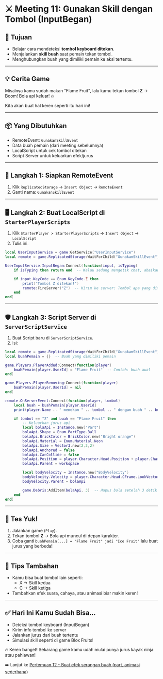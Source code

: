 # ⚔️ Meeting 11: Gunakan Skill dengan Tombol (InputBegan)

## 🎯 Tujuan

- Belajar cara mendeteksi **tombol keyboard ditekan**.
- Menjalankan **skill buah** saat pemain tekan tombol.
- Menghubungkan buah yang dimiliki pemain ke aksi tertentu.

---

## 💡 Cerita Game

Misalnya kamu sudah makan "Flame Fruit", lalu kamu tekan tombol **Z** → Boom! Bola api keluar! 🔥

Kita akan buat hal keren seperti itu hari ini!

---

## 📦 Yang Dibutuhkan

- RemoteEvent: `GunakanSkillEvent`
- Data buah pemain (dari meeting sebelumnya)
- LocalScript untuk cek tombol ditekan
- Script Server untuk keluarkan efek/jurus

---

## 🔁 Langkah 1: Siapkan RemoteEvent

1. Klik `ReplicatedStorage` → `Insert Object` → `RemoteEvent`
2. Ganti nama: `GunakanSkillEvent`

---

## 🖥️ Langkah 2: Buat LocalScript di `StarterPlayerScripts`

1. Klik `StarterPlayer > StarterPlayerScripts` → `Insert Object` → `LocalScript`
2. Tulis ini:

```lua
local UserInputService = game:GetService("UserInputService")
local remote = game.ReplicatedStorage:WaitForChild("GunakanSkillEvent")

UserInputService.InputBegan:Connect(function(input, isTyping)
	if isTyping then return end  -- Kalau sedang mengetik chat, abaikan

	if input.KeyCode == Enum.KeyCode.Z then
		print("Tombol Z ditekan!")
		remote:FireServer("Z")  -- Kirim ke server: Tombol apa yang ditekan
	end
end)
```

---

## 🛡️ Langkah 3: Script Server di `ServerScriptService`

1. Buat Script baru di `ServerScriptService`.
2. Isi:

```lua
local remote = game.ReplicatedStorage:WaitForChild("GunakanSkillEvent")
local buahPemain = {}  -- Buah yang dimiliki pemain

game.Players.PlayerAdded:Connect(function(player)
	buahPemain[player.UserId] = "Flame Fruit"  -- Contoh: buah awal
end)

game.Players.PlayerRemoving:Connect(function(player)
	buahPemain[player.UserId] = nil
end)

remote.OnServerEvent:Connect(function(player, tombol)
	local buah = buahPemain[player.UserId]
	print(player.Name .. " menekan " .. tombol .. " dengan buah " .. buah)

	if tombol == "Z" and buah == "Flame Fruit" then
		-- Keluarkan jurus api
		local bolaApi = Instance.new("Part")
		bolaApi.Shape = Enum.PartType.Ball
		bolaApi.BrickColor = BrickColor.new("Bright orange")
		bolaApi.Material = Enum.Material.Neon
		bolaApi.Size = Vector3.new(2,2,2)
		bolaApi.Anchored = false
		bolaApi.CanCollide = false
		bolaApi.Position = player.Character.Head.Position + player.Character.Head.CFrame.LookVector * 3
		bolaApi.Parent = workspace

		local bodyVelocity = Instance.new("BodyVelocity")
		bodyVelocity.Velocity = player.Character.Head.CFrame.LookVector * 50
		bodyVelocity.Parent = bolaApi

		game.Debris:AddItem(bolaApi, 3)  -- Hapus bola setelah 3 detik
	end
end)
```

---

## 🧪 Tes Yuk!

1. Jalankan game (`Play`).
2. Tekan tombol **Z** → Bola api muncul di depan karakter.
3. Coba ganti `buahPemain[...] = "Flame Fruit" jadi "Ice Fruit"` lalu buat jurus yang berbeda!

---

## 🧠 Tips Tambahan

- Kamu bisa buat tombol lain seperti:
  - X → Skill kedua
  - C → Skill ketiga
- Tambahkan efek suara, cahaya, atau animasi biar makin keren!

---

## ✅ Hari Ini Kamu Sudah Bisa...

- Deteksi tombol keyboard (InputBegan)
- Kirim info tombol ke server
- Jalankan jurus dari buah tertentu
- Simulasi skill seperti di game Blox Fruits!

🔥 Keren banget! Sekarang game kamu udah mulai punya jurus kayak ninja atau pahlawan!

➡️ Lanjut ke [Pertemuan 12 - Buat efek serangan buah (part, animasi sederhana)](https://github.com/ihksanghazi/ScriptingRobloxTutorial/tree/Pertemuan_12)
